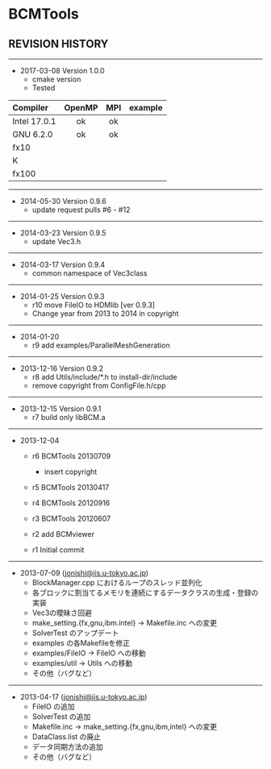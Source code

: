 # BCMTools


## REVISION HISTORY

---
- 2017-03-08  Version 1.0.0
  - cmake version
  - Tested

|Compiler|OpenMP|MPI |example|
|:--|:--:|:--:|:--:|
|Intel 17.0.1 |ok|ok|||
|GNU 6.2.0    |ok|ok|||
|fx10         |||||
|K            |||||
|fx100        |||||


---
- 2014-05-30  Version 0.9.6
  - update request pulls #6 - #12

---
- 2014-03-23  Version 0.9.5
  - update Vec3.h


---
- 2014-03-17  Version 0.9.4
  - common namespace of Vec3class


---
- 2014-01-25  Version 0.9.3
  - r10 move FileIO to HDMlib [ver 0.9.3]
  - Change year from 2013 to 2014 in copyright


---
- 2014-01-20
  - r9 add examples/ParallelMeshGeneration


---
- 2013-12-16  Version 0.9.2
  - r8 add Utils/include/*.h to install-dir/include
  - remove copyright from ConfigFile.h/cpp

---
- 2013-12-15  Version 0.9.1
  - r7 build only libBCM.a

---
- 2013-12-04
  - r6 BCMTools 20130709
    - insert copyright

  - r5 BCMTools 20130417

  - r4 BCMTools 20120916

  - r3 BCMTools 20120607

  - r2 add BCMviewer

  - r1 Initial commit


---
- 2013-07-09 (jonishi@iis.u-tokyo.ac.jp)
  - BlockManager.cpp におけるループのスレッド並列化
  - 各ブロックに割当てるメモリを連続にするデータクラスの生成・登録の実装
  - Vec3の曖昧さ回避
  - make_setting.{fx,gnu,ibm.intel} -> Makefile.inc への変更
  - SolverTest のアップデート
  - examples の各Makefileを修正
  - examples/FileIO -> FileIO への移動
  - examples/util -> Utils への移動
  - その他（バグなど）


---
- 2013-04-17 (jonishi@iis.u-tokyo.ac.jp)
  - FileIO の追加
  - SolverTest の追加
  - Makefile.inc -> make_setting.{fx,gnu,ibm,intel} への変更
  - DataClass.list の廃止
  - データ同期方法の追加
  - その他（バグなど）

